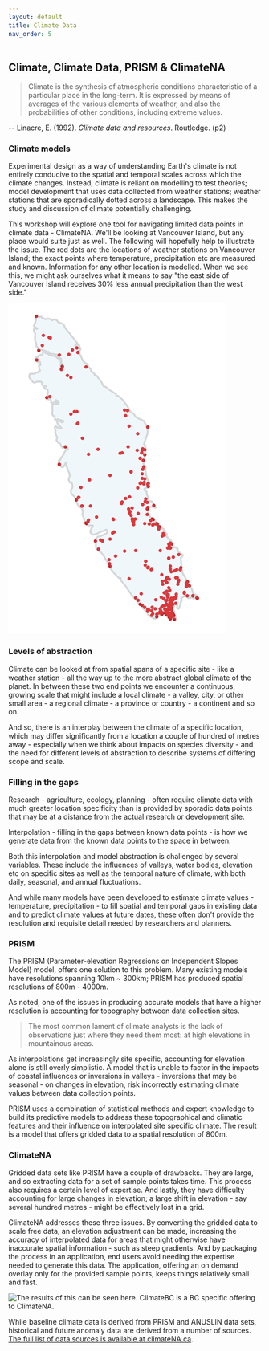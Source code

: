 ```yaml
---
layout: default
title: Climate Data
nav_order: 5
---
```


## Climate, Climate Data, PRISM & ClimateNA

> Climate is the synthesis of atmospheric conditions characteristic of a particular place in the long-term. It is expressed by means of averages of the various elements of weather, and also the probabilities of other conditions, including extreme values.

-- Linacre, E. (1992). *Climate data and resources*. Routledge. (p2)

### Climate models

Experimental design as a way of understanding Earth's climate is not entirely conducive to the spatial and temporal scales across which the climate changes. Instead, climate is reliant on modelling to test theories; model development that uses data collected from weather stations; weather stations that are sporadically dotted across a landscape. This makes the study and discussion of climate potentially challenging. 

This workshop will explore one tool for navigating limited data points in climate data - ClimateNA. We'll be looking at Vancouver Island, but any place would suite just as well. The following will hopefully help to illustrate the issue. The red dots are the locations of weather stations on Vancouver Island; the exact points where temperature, precipitation etc are measured and known. Information for any other location is modelled. When we see this, we might ask ourselves what it means to say "the east side of Vancouver Island receives 30% less annual precipitation than the west side."

![](images/weather-stations.png)

### Levels of abstraction

Climate can be looked at from spatial spans of a specific site - like a weather station - all the way up to the more abstract global climate of the planet. In between these two end points we encounter a continuous, growing scale that might include a local climate - a valley, city, or other small area - a regional climate - a province or country - a continent and so on.

And so, there is an interplay between the climate of a specific location, which may differ significantly from a location a couple of hundred of metres away - especially when we think about impacts on species diversity - and the need for different levels of abstraction to describe systems of differing scope and scale.

### Filling in the gaps

Research - agriculture, ecology, planning - often require climate data with much greater location specificity than is provided by sporadic data points that may be at a distance from the actual research or development site.

Interpolation - filling in the gaps between known data points - is how we generate data from the known data points to the space in between.

Both this interpolation and model abstraction is challenged by several variables. These include the influences of valleys, water bodies, elevation etc on specific sites as well as the temporal nature of climate, with both daily, seasonal, and annual fluctuations.

And while many models have been developed to estimate climate values - temperature, precipitation - to fill spatial and temporal gaps in existing data and to predict climate values at future dates, these often don't provide the resolution and requisite detail needed by researchers and planners.

### PRISM

The PRISM (Parameter-elevation Regressions on Independent Slopes Model) model, offers one solution to this problem. Many existing models have resolutions spanning 10km ~ 300km; PRISM has produced spatial resolutions of 800m - 4000m.

As noted, one of the issues in producing accurate models that have a higher resolution is accounting for topography between data collection sites.

> The most common lament of climate analysts is the lack of observations just where they need them most: at high elevations in mountainous areas.

As interpolations get increasingly site specific, accounting for elevation alone is still overly simplistic. A model that is unable to factor in the impacts of coastal influences or inversions in valleys - inversions that may be seasonal - on changes in elevation, risk incorrectly estimating climate values between data collection points.

PRISM uses a combination of statistical methods and expert knowledge to build its predictive models to address these topographical and climatic features and their influence on interpolated site specific climate. The result is a model that offers gridded data to a spatial resolution of 800m.

### ClimateNA

Gridded data sets like PRISM have a couple of drawbacks. They are large, and so extracting data for a set of sample points takes time. This process also requires a certain level of expertise. And lastly, they have difficulty accounting for large changes in elevation; a large shift in elevation - say several hundred metres - might be effectively lost in a grid.

ClimateNA addresses these three issues. By converting the gridded data to scale free data, an elevation adjustment can be made, increasing the accuracy of interpolated data for areas that might otherwise have inaccurate spatial information - such as steep gradients. And by packaging the process in an application, end users avoid needing the expertise needed to generate this data. The application, offering an on demand overlay only for the provided sample points, keeps things relatively small and fast.

![The results of this can be seen here. ClimateBC is a BC specific offering to ClimateNA.](http://climatena.ca/Imgs/Fig2_scale-free.png)

While baseline climate data is derived from PRISM and ANUSLIN data sets, historical and future anomaly data are derived from a number of sources. [The full list of data sources is available at climateNA.ca](http://climatena.ca/Help).
